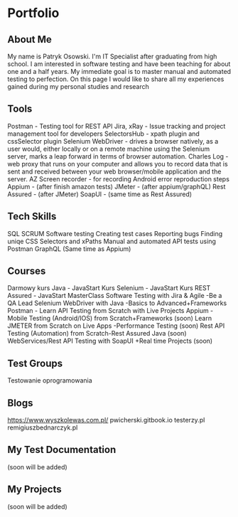 # Portfolio

## About Me
My name is Patryk Osowski. I'm IT Specialist after graduating from high school. I am interested in software testing and have been teaching for about one and a half years. My immediate goal is to master manual and automated testing to perfection. On this page I would like to share all my experiences gained during my personal studies and research

## Tools
Postman - Testing tool for REST API
Jira, xRay - Issue tracking and project management tool for developers
SelectorsHub - xpath plugin and cssSelector plugin
Selenium WebDriver - drives a browser natively, as a user would, either locally or on a remote machine using the Selenium server, marks a leap forward in terms of browser automation.
Charles Log - web proxy that runs on your computer and allows you to record data that is sent and received between your web browser/mobile application and the server.
AZ Screen recorder - for recording Android error reproduction steps
Appium - (after finish amazon tests)
JMeter - (after appium/graphQL)
Rest Assured - (after JMeter)
SoapUI - (same time as Rest Assured)


## Tech Skills
SQL
SCRUM
Software testing
Creating test cases
Reporting bugs
Finding uniqe CSS Selectors and xPaths
Manual and automated API tests using Postman
GraphQL (Same time as Appium)

## Courses
Darmowy kurs Java - JavaStart
Kurs Selenium - JavaStart
Kurs REST Assured - JavaStart
MasterClass Software Testing with Jira & Agile -Be a QA Lead
Selenium WebDriver with Java -Basics to Advanced+Frameworks
Postman - Learn API Testing from Scratch with Live Projects
Appium -Mobile Testing (Android/IOS) from Scratch+Frameworks (soon)
Learn JMETER from Scratch on Live Apps -Performance Testing (soon)
Rest API Testing (Automation) from Scratch-Rest Assured Java (soon)
WebServices/Rest API Testing with SoapUI +Real time Projects (soon)

## Test Groups
Testowanie oprogramowania

## Blogs
https://www.wyszkolewas.com.pl/
pwicherski.gitbook.io
testerzy.pl
remigiuszbednarczyk.pl

## My Test Documentation

(soon will be added)

## My Projects

(soon will be added)

